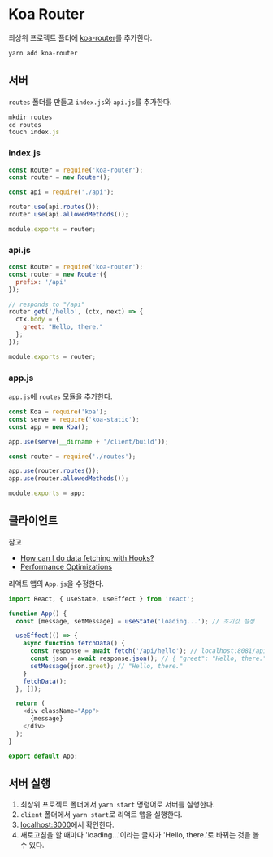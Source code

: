 # Koa Router

최상위 프로젝트 폴더에 [koa-router](https://github.com/ZijianHe/koa-router)를 추가한다.

```bash
yarn add koa-router
```

## 서버

`routes` 폴더를 만들고 `index.js`와 `api.js`를 추가한다.

```js
mkdir routes
cd routes
touch index.js
```

### index.js

```js
const Router = require('koa-router');
const router = new Router();

const api = require('./api');

router.use(api.routes());
router.use(api.allowedMethods());

module.exports = router;
```

### api.js

```js
const Router = require('koa-router');
const router = new Router({
  prefix: '/api'
});

// responds to "/api"
router.get('/hello', (ctx, next) => {
  ctx.body = {
    greet: "Hello, there."
  };
});

module.exports = router;
```

### app.js

`app.js`에 `routes` 모듈을 추가한다.

```js
const Koa = require('koa');
const serve = require('koa-static');
const app = new Koa();

app.use(serve(__dirname + '/client/build'));

const router = require('./routes');

app.use(router.routes());
app.use(router.allowedMethods());

module.exports = app;
```

## 클라이언트

참고
- [How can I do data fetching with Hooks?](https://ko.reactjs.org/docs/hooks-faq.html#how-can-i-do-data-fetching-with-hooks)
- [Performance Optimizations](https://ko.reactjs.org/docs/hooks-faq.html#performance-optimizations)

리액트 앱의 `App.js`을 수정한다.

```js
import React, { useState, useEffect } from 'react';

function App() {
  const [message, setMessage] = useState('loading...'); // 초기값 설정

  useEffect(() => {
    async function fetchData() {
      const response = await fetch('/api/hello'); // localhost:8081/api/hello
      const json = await response.json(); // { "greet": "Hello, there." }
      setMessage(json.greet); // "Hello, there."
    }
    fetchData();
  }, []);

  return (
    <div className="App">
      {message}
    </div>
  );
}

export default App;
```

## 서버 실행

1. 최상위 프로젝트 폴더에서 `yarn start` 명령어로 서버를 실행한다.
1. `client` 폴더에서 `yarn start`로 리액트 앱을 실행한다.
1. [localhost:3000](//localhost:3000)에서 확인한다.
1. 새로고침을 할 때마다 'loading...'이라는 글자가 'Hello, there.'로 바뀌는 것을 볼 수 있다.

